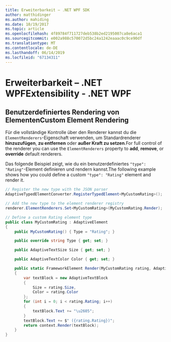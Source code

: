 ```yaml
---
title: Erweiterbarkeit – .NET WPF SDK
author: matthidinger
ms.author: mahiding
ms.date: 10/19/2017
ms.topic: article
ms.openlocfilehash: 4f89784f711727deb538b2ed2195007ca8e6aca1
ms.sourcegitcommit: e002a988c570072d5bc24a1242eaaac0c9ce90df
ms.translationtype: MT
ms.contentlocale: de-DE
ms.lasthandoff: 06/14/2019
ms.locfileid: "67134311"
---
```

# <a name="extensibility---net-wpf"></a><span data-ttu-id="fd476-102">Erweiterbarkeit – .NET WPF</span><span class="sxs-lookup"><span data-stu-id="fd476-102">Extensibility - .NET WPF</span></span>

## <a name="custom-element-rendering"></a><span data-ttu-id="fd476-103">Benutzerdefiniertes Rendering von Elementen</span><span class="sxs-lookup"><span data-stu-id="fd476-103">Custom Element Rendering</span></span>

<span data-ttu-id="fd476-104">Für die vollständige Kontrolle über den Renderer kannst du die `ElementRenderers`-Eigenschaft verwenden, um Standardrenderer **hinzuzufügen**, **zu entfernen** oder **außer Kraft zu setzen**.</span><span class="sxs-lookup"><span data-stu-id="fd476-104">For full control of the renderer you can use the `ElementRenderers` property to **add**, **remove**, or **override** default renderers.</span></span>

<span data-ttu-id="fd476-105">Das folgende Beispiel zeigt, wie du ein benutzerdefiniertes `"type": "Rating"`-Element definieren und rendern kannst.</span><span class="sxs-lookup"><span data-stu-id="fd476-105">The following example shows how you could define a custom `"type": "Rating"` element and render it.</span></span>

```csharp
// Register the new type with the JSON parser
AdaptiveTypedElementConverter.RegisterTypedElement<MyCustomRating>();

// Add the new type to the element renderer registry
renderer.ElementRenderers.Set<MyCustomRating>(MyCustomRating.Render);

// Define a custom Rating element type
public class MyCustomRating : AdaptiveElement
{
    public MyCustomRating() { Type = "Rating"; }

    public override string Type { get; set; }

    public AdaptiveTextSize Size { get; set; }

    public AdaptiveTextColor Color { get; set; }

    public static FrameworkElement Render(MyCustomRating rating, AdaptiveRenderContext context)
    {
        var textBlock = new AdaptiveTextBlock
        {
            Size = rating.Size,
            Color = rating.Color
        };
        for (int i = 0; i < rating.Rating; i++)
        {
            textBlock.Text += "\u2605";
        }
        textBlock.Text += $" ({rating.Rating})";
        return context.Render(textBlock);
    }
}
```
